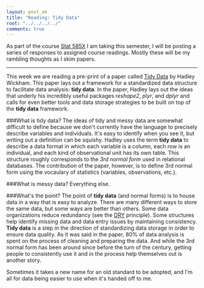 ```yaml
---
layout: post_ak
title: "Reading: Tidy Data"
root: "../../../../"
comments: true
---
```

As part of the course [Stat 585X](http://dicook.github.io/stat585/) I am taking this semester, I will be posting a series of responses to assigned course readings. Mostly these will be my rambling thoughts as I skim papers.

****
This week we are reading a pre-print of a paper called [Tidy Data](http://vita.had.co.nz/papers/tidy-data.pdf) by Hadley Wickham. This paper lays out a framework for a standardized data structure to facilitate data analysis: **tidy data**. In the paper, Hadley lays out the ideas that underly his incredibly useful packages *reshape2*, *plyr*, and *dplyr* and calls for even better tools and data storage strategies to be built on top of the **tidy data** framework.

###What is tidy data?
The ideas of tidy and messy data are somewhat difficult to define because we don't currently have the language to precisely describe variables and individuals. It's easy to identify when you see it, but writing out a definition can be squishy. Hadley uses the term **tidy data** to describe a data format in which each variable is a column, each row is an individual, and each kind of observational unit has its own table. This structure roughly corresponds to the *3rd normal form* used in relational databases. The contribution of the paper, however, is to define 3rd normal form using the vocaulary of statistics (variables, observations, etc.).

###What is messy data?
Everything else. 

###What's the point?
The point of **tidy data** (and normal forms) is to house data in a way that is easy to analyze. There are many different ways to store the same data, but some ways are better than others. Some data organizations reduce redundancy (see the [DRY](http://en.wikipedia.org/wiki/Don't_repeat_yourself) principle). Some structures help identify missing data and data entry issues by maintaining consistency. **Tidy data** is a step in the direction of standardizing data storage in order to ensure data quality. As it was said in the paper,  80% of data analysis is spent on the process of cleaning and preparing the data. And while the 3rd normal form has been around since before the turn of the century, getting people to consistently use it and in the process help themselves out is another story. 

Sometimes it takes a new name for an old standard to be adopted, and I'm all for data being easier to use when it's handed off to me.
